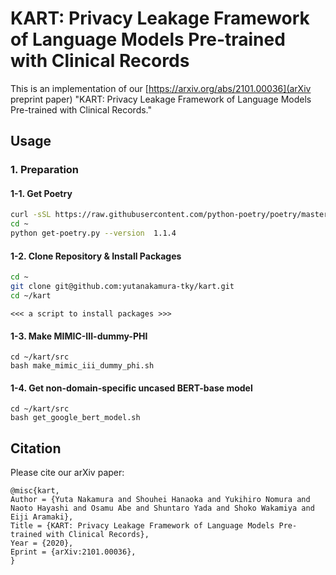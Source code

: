 # KART: Privacy Leakage Framework of Language Models Pre-trained with Clinical Records
This is an implementation of our [https://arxiv.org/abs/2101.00036](arXiv preprint paper) "KART: Privacy Leakage Framework of Language Models Pre-trained with Clinical Records."  

## Usage
### 1. Preparation
#### 1-1. Get Poetry

```sh
curl -sSL https://raw.githubusercontent.com/python-poetry/poetry/master/get-poetry.py > ~/get-poetry.py
cd ~
python get-poetry.py --version  1.1.4
```
#### 1-2. Clone Repository & Install Packages

```sh
cd ~
git clone git@github.com:yutanakamura-tky/kart.git
cd ~/kart
```

```
<<< a script to install packages >>>
```


#### 1-3. Make MIMIC-III-dummy-PHI
```
cd ~/kart/src
bash make_mimic_iii_dummy_phi.sh
```

#### 1-4. Get non-domain-specific uncased BERT-base model
```
cd ~/kart/src
bash get_google_bert_model.sh
```

## Citation
Please cite our arXiv paper:

```
@misc{kart,
Author = {Yuta Nakamura and Shouhei Hanaoka and Yukihiro Nomura and Naoto Hayashi and Osamu Abe and Shuntaro Yada and Shoko Wakamiya and Eiji Aramaki},
Title = {KART: Privacy Leakage Framework of Language Models Pre-trained with Clinical Records},
Year = {2020},
Eprint = {arXiv:2101.00036},
}
```
